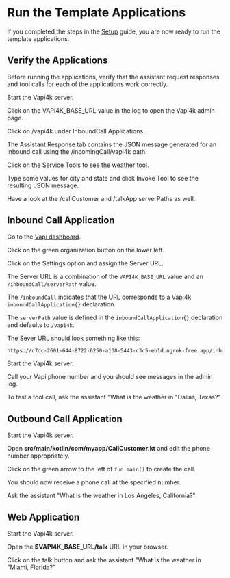 <show-structure depth="1"/>

# Run the Template Applications

If you completed the steps in the [Setup](https://mattbobambrose.github.io/vapi4k/setup.html) guide,
you are now ready to run the template applications.

## Verify the Applications

Before running the applications, verify that the assistant request responses and tool calls for each
of the applications work correctly.

<procedure title="">
    <step>
        <p>Start the Vapi4k server.</p>
    </step>
    <step>
        <p>Click on the VAPI4K_BASE_URL value in the log to open the Vapi4k admin page.</p>
    </step>
    <step>
        <p>Click on <shortcut>/vapi4k</shortcut> under <shortcut>InboundCall Applications</shortcut>.</p>
    </step>
    <step>
        <p>The <shortcut>Assistant Response</shortcut> tab contains the JSON message generated for an inbound call
          using the <shortcut>/incomingCall/vapi4k</shortcut> path.</p>
    </step>
    <step>
        <p>Click on the <shortcut>Service Tools</shortcut> to see the weather tool.</p>
    </step>
    <step>
        <p>Type some values for city and state and click <shortcut>Invoke Tool</shortcut> to see the resulting JSON message.</p>
    </step>
    <step>
        <p>Have a look at the <shortcut>/callCustomer</shortcut> and <shortcut>/talkApp</shortcut> serverPaths as well.</p>
    </step>
</procedure>

## Inbound Call Application

<procedure title="Configure Vapi for an Inbound Call">
    <step>
        <p>Go to the <a href = "https://dashboard.vapi.ai">Vapi dashboard</a>.</p>
    </step>
    <step>
        <p>Click on the green organization button on the lower left.</p>
    </step>
    <step>
        <p>Click on the <shortcut>Settings</shortcut> option and assign the <shortcut>Server URL</shortcut>.</p>
    </step>

The <shortcut>Server URL</shortcut> is a combination of the `VAPI4K_BASE_URL` value and an `/inboundCall/serverPath`
value.

The `/inboundCall` indicates that the URL corresponds to a Vapi4k `inboundCallApplication{}` declaration.

The `serverPath` value is defined in the `inboundCallApplication{}` declaration and
defaults to `/vapi4k`.

The <shortcut>Sever URL</shortcut> should look something like this:

```bash
https://c7dc-2601-644-8722-6250-a138-5443-c3c5-eb1d.ngrok-free.app/inboundCall/vapi4k
```

</procedure>

<procedure title="Run the inbound call application">
    <step>
        <p>Start the Vapi4k server.</p>
    </step>
    <step>
        <p>Call your Vapi phone number and you should see messages in the admin log.</p>
    </step>
    <step>
        <p>To test a tool call, ask the assistant "What is the weather in "Dallas, Texas?"</p>
    </step>
</procedure>

## Outbound Call Application

<procedure title="Run the outbound call application">
    <step>
        <p>Start the Vapi4k server.</p>
    </step>
    <step>
        <p>Open <b>src/main/kotlin/com/myapp/CallCustomer.kt</b> and edit the phone number appropriately.</p>
    </step>
    <step>
        <p>Click on the green arrow to the left of <code>fun main()</code> to create the call.</p>
    </step>
    <step>
        <p>You should now receive a phone call at the specified number.</p>
    </step>
    <step>
        <p>Ask the assistant "What is the weather in Los Angeles, California?"</p>
    </step>
</procedure>

## Web Application

<procedure title="Run the web application">
    <step>
        <p>Start the Vapi4k server.</p>
    </step>
    <step>
        <p>Open the <b>$VAPI4K_BASE_URL/talk</b> URL in your browser.</p>
    </step>
    <step>
        <p>Click on the talk button and ask the assistant "What is the weather in "Miami, Florida?"</p>
    </step>
</procedure>


